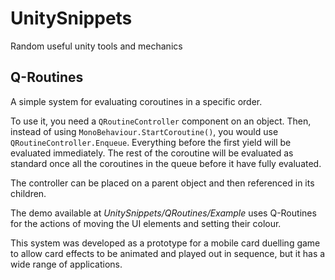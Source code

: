 # UnitySnippets

Random useful unity tools and mechanics

## Q-Routines

A simple system for evaluating coroutines in a specific order.

To use it, you need a `QRoutineController` component on an object. Then, instead of using `MonoBehaviour.StartCoroutine()`, you would use `QRoutineController.Enqueue`. Everything before the first yield will be evaluated immediately. The rest of the coroutine will be evaluated as standard once all the coroutines in the queue before it have fully evaluated.

The controller can be placed on a parent object and then referenced in its children.

The demo available at *UnitySnippets/QRoutines/Example* uses Q-Routines for the actions of moving the UI elements and setting their colour.

This system was developed as a prototype for a mobile card duelling game to allow card effects to be animated and played out in sequence, but it has a wide range of applications.
